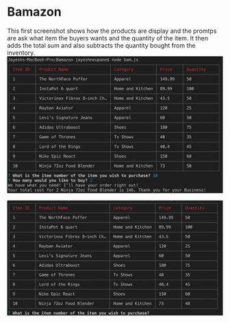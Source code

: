 # Bamazon
This first screenshot shows how the products are display and the promtps are ask what item the buyers wants and the quantity of the item. It then adds the total sum and also subtracts the quantity bought from the inventory. 
![Screenshot1](https://github.com/jay730/Bamazon/blob/master/ScreenShot1.png?raw=true)

![Screenshot2](https://github.com/jay730/Bamazon/blob/master/ScreenShot2.png?raw=true)

